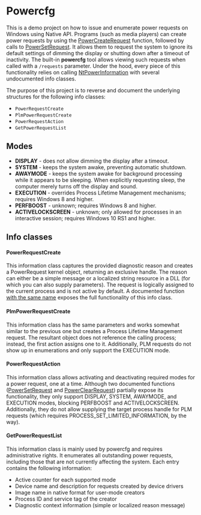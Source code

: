 # Powercfg

This is a demo project on how to issue and enumerate power requests on Windows using Native API. Programs (such as media players) can create power requests by using the [PowerCreateRequest](https://docs.microsoft.com/en-us/windows/win32/api/winbase/nf-winbase-powercreaterequest) function, followed by calls to [PowerSetRequest](https://docs.microsoft.com/en-us/windows/win32/api/winbase/nf-winbase-powersetrequest). It allows them to request the system to ignore its default settings of dimming the display or shutting down after a timeout of inactivity. The built-in **powercfg** tool allows viewing such requests when called with a `/requests` parameter. Under the hood, every piece of this functionality relies on calling [NtPowerInformation](https://github.com/processhacker/processhacker/blob/afda2a2dbf2d2e37abc0e3986c295ec279192eb4/phnt/include/ntpoapi.h#L244-L253) with several undocumented info classes.

The purpose of this project is to reverse and document the underlying structures for the following info classes:
 - `PowerRequestCreate`
 - `PlmPowerRequestCreate`
 - `PowerRequestAction`
 - `GetPowerRequestList`

## Modes

 - **DISPLAY** - does not allow dimming the display after a timeout.
 - **SYSTEM** - keeps the system awake, preventing automatic shutdown.
 - **AWAYMODE** - keeps the system awake for background processing while it appears to be sleeping. When explicitly requesting sleep, the computer merely turns off the display and sound.
 - **EXECUTION** - overrides Process Lifetime Management mechanisms; requires Windows 8 and higher.
 - **PERFBOOST** - unknown; requires Windows 8 and higher.
 - **ACTIVELOCKSCREEN** - unknown; only allowed for processes in an interactive session; requires Windows 10 RS1 and higher.

## Info classes

#### PowerRequestCreate

This information class captures the provided diagnostic reason and creates a PowerRequest kernel object, returning an exclusive handle. The reason can either be a simple message or a localized string resource in a DLL (for which you can also supply parameters). The request is logically assigned to the current process and is not active by default. A documented function [with the same name](https://docs.microsoft.com/en-us/windows/win32/api/winbase/nf-winbase-powercreaterequest) exposes the full functionality of this info class.

#### PlmPowerRequestCreate

This information class has the same parameters and works somewhat similar to the previous one but creates a Process Lifetime Management request. The resultant object does not reference the calling process; instead, the first action assigns one to it. Additionally, PLM requests do not show up in enumerations and only support the EXECUTION mode.

#### PowerRequestAction

This information class allows activating and deactivating required modes for a power request, one at a time. Although two documented functions ([PowerSetRequest](https://docs.microsoft.com/en-us/windows/win32/api/winbase/nf-winbase-powersetrequest) and [PowerClearRequest](https://docs.microsoft.com/en-us/windows/win32/api/winbase/nf-winbase-powerclearrequest)) partially expose its functionality, they only support DISPLAY, SYSTEM, AWAYMODE, and EXECUTION modes, blocking PERFBOOST and ACTIVELOCKSCREEN. Additionally, they do not allow supplying the target process handle for PLM requests (which requires PROCESS_SET_LIMITED_INFORMATION, by the way).

#### GetPowerRequestList

This information class is mainly used by powercfg and requires administrative rights. It enumerates all outstanding power requests, including those that are not currently affecting the system. Each entry contains the following information:

 - Active counter for each supported mode
 - Device name and description for requests created by device drivers
 - Image name in native format for user-mode creators
 - Process ID and service tag of the creator
 - Diagnostic context information (simple or localized reason message)
